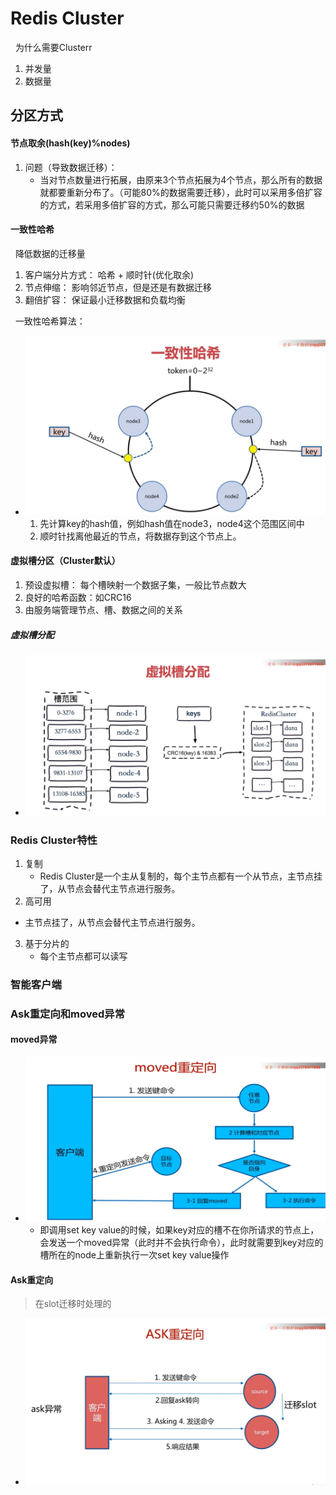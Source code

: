 # Redis Cluster
&nbsp;&nbsp;为什么需要Clusterr
1. 并发量
2. 数据量

## 分区方式
#### 节点取余(hash(key)%nodes)
1. 问题（导致数据迁移）：
    - 当对节点数量进行拓展，由原来3个节点拓展为4个节点，那么所有的数据就都要重新分布了。（可能80%的数据需要迁移），此时可以采用多倍扩容的方式，若采用多倍扩容的方式，那么可能只需要迁移约50%的数据

#### 一致性哈希
&nbsp;&nbsp;降低数据的迁移量
1. 客户端分片方式： 哈希 + 顺时针(优化取余)
2. 节点伸缩： 影响邻近节点，但是还是有数据迁移
3. 翻倍扩容： 保证最小迁移数据和负载均衡

&nbsp;&nbsp;一致性哈希算法：
+ <img src="./pics/redis-cluster-003.png"/>

   1. 先计算key的hash值，例如hash值在node3，node4这个范围区间中
   2. 顺时针找离他最近的节点，将数据存到这个节点上。


#### 虚拟槽分区（Cluster默认）
1. 预设虚拟槽： 每个槽映射一个数据子集，一般比节点数大
2. 良好的哈希函数：如CRC16
3. 由服务端管理节点、槽、数据之间的关系

##### 虚拟槽分配
- <img src="./pics/redis-cluster-001.png"/>


### Redis Cluster特性
1. 复制
    - Redis Cluster是一个主从复制的，每个主节点都有一个从节点，主节点挂了，从节点会替代主节点进行服务。
2.  高可用
   - 主节点挂了，从节点会替代主节点进行服务。

3. 基于分片的
   - 每个主节点都可以读写


### 智能客户端


### Ask重定向和moved异常
#### moved异常
- <img src="./pics/redis-cluster_005.png"/>

   + 即调用set key value的时候，如果key对应的槽不在你所请求的节点上，会发送一个moved异常（此时并不会执行命令），此时就需要到key对应的槽所在的node上重新执行一次set key value操作

#### Ask重定向
> 在slot迁移时处理的
- <img src="./pics/redis-cluster_006.png"/> 
